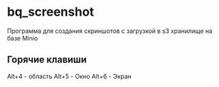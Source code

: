# bq_screenshot

Программа для создания скриншотов с загрузкой в s3 хранилище на базе Minio

## Горячие клавиши
Alt+4 - область
Alt+5 - Окно 
Alt+6 - Экран